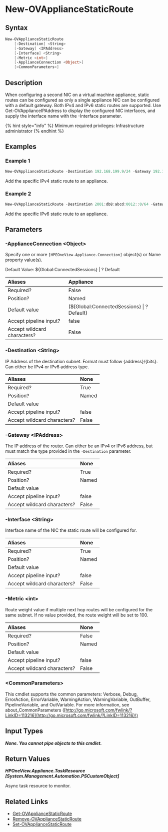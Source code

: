 ﻿---
description: Create new configured static route on an appliance.
---

# New-OVApplianceStaticRoute

## Syntax

```powershell
New-OVApplianceStaticRoute
    [-Destination] <String>
    [-Gateway] <IPAddress>
    [-Interface] <String>
    [-Metric <int>]
    [-ApplianceConnection <Object>]
    [<CommonParameters>]
```

## Description

When configuring a second NIC on a virtual machine appliance, static routes can be configured as only a single appliance NIC can be configured with a default gateway.  Both IPv4 and IPv6 static routes are supported.  Use Get-OVApplianceIPAddress to display the configured NIC interfaces, and supply the interface name with the -Interface parameter.

{% hint style="info" %}
Minimum required privileges:  Infrastructure administrator
{% endhint %}

## Examples

###  Example 1 

```powershell
New-OVApplianceStaticRoute -Destination 192.168.199.9/24 -Gateway 192.168.33.1 -Interface SecondNIC

```

Add the specific IPv4 static route to an appliance.

###  Example 2 

```powershell
New-OVApplianceStaticRoute -Destination 2001:db8:abcd:0012::0/64 -Gateway 2001:db8:85a3:0000:0000:8a2e:0370:7334 -Interface SecondNIC

```

Add the specific IPv6 static route to an appliance.

## Parameters

### -ApplianceConnection &lt;Object&gt;

Specify one or more `[HPEOneView.Appliance.Connection]` object(s) or Name property value(s).

Default Value: ${Global:ConnectedSessions} | ? Default

| Aliases | Appliance |
| :--- | :--- |
| Required? | False |
| Position? | Named |
| Default value | (${Global:ConnectedSessions} &vert; ? Default) |
| Accept pipeline input? | false |
| Accept wildcard characters? | False |

### -Destination &lt;String&gt;

IP Address of the destination subnet.  Format must follow {address}/{bits}.  Can either be IPv4 or IPv6 address type.

| Aliases | None |
| :--- | :--- |
| Required? | True |
| Position? | Named |
| Default value |  |
| Accept pipeline input? | false |
| Accept wildcard characters? | False |

### -Gateway &lt;IPAddress&gt;

The IP address of the router.  Can either be an IPv4 or IPv6 address, but must match the type provided in the `-Destination` parameter.

| Aliases | None |
| :--- | :--- |
| Required? | True |
| Position? | Named |
| Default value |  |
| Accept pipeline input? | false |
| Accept wildcard characters? | False |

### -Interface &lt;String&gt;

Interface name of the NIC the static route will be configured for.

| Aliases | None |
| :--- | :--- |
| Required? | True |
| Position? | Named |
| Default value |  |
| Accept pipeline input? | false |
| Accept wildcard characters? | False |

### -Metric &lt;int&gt;

Route weight value if multiple next hop routes will be configured for the same subnet.  If no value provided, the route weight will be set to 100.

| Aliases | None |
| :--- | :--- |
| Required? | False |
| Position? | Named |
| Default value |  |
| Accept pipeline input? | false |
| Accept wildcard characters? | False |

### &lt;CommonParameters&gt;

This cmdlet supports the common parameters: Verbose, Debug, ErrorAction, ErrorVariable, WarningAction, WarningVariable, OutBuffer, PipelineVariable, and OutVariable. For more information, see about\_CommonParameters \([http://go.microsoft.com/fwlink/?LinkID=113216](http://go.microsoft.com/fwlink/?LinkID=113216)\)

## Input Types

_**None.  You cannot pipe objects to this cmdlet.**_

## Return Values

_**HPOneView.Appliance.TaskResource [System.Management.Automation.PSCustomObject]**_

Async task resource to monitor.

## Related Links

* [Get-OVApplianceStaticRoute](get-ovappliancestaticroute.md)
* [Remove-OVApplianceStaticRoute](remove-ovappliancestaticroute.md)
* [Set-OVApplianceStaticRoute](../library/set-ovappliancestaticroute.md)
